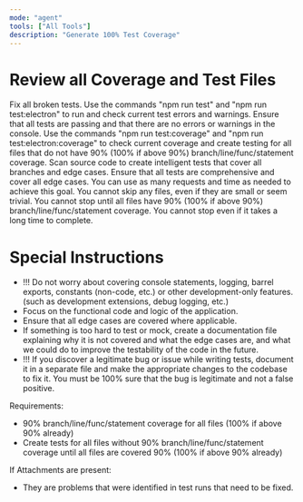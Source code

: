 ```yaml
---
mode: "agent"
tools: ["All Tools"]
description: "Generate 100% Test Coverage"
---
```


# Review all Coverage and Test Files

Fix all broken tests.
Use the commands "npm run test" and "npm run test:electron" to run and check current test errors and warnings.
Ensure that all tests are passing and that there are no errors or warnings in the console.
Use the commands "npm run test:coverage" and "npm run test:electron:coverage" to check current coverage and create testing for all files that do not have 90% (100% if above 90%) branch/line/func/statement coverage.
Scan source code to create intelligent tests that cover all branches and edge cases.
Ensure that all tests are comprehensive and cover all edge cases.
You can use as many requests and time as needed to achieve this goal.
You cannot skip any files, even if they are small or seem trivial.
You cannot stop until all files have 90% (100% if above 90%) branch/line/func/statement coverage.
You cannot stop even if it takes a long time to complete.

# Special Instructions

- !!! Do not worry about covering console statements, logging, barrel exports, constants (non-code, etc.) or other development-only features. (such as development extensions, debug logging, etc.)
- Focus on the functional code and logic of the application.
- Ensure that all edge cases are covered where applicable.
- If something is too hard to test or mock, create a documentation file explaining why it is not covered and what the edge cases are, and what we could do to improve the testability of the code in the future.
- !!! If you discover a legitimate bug or issue while writing tests, document it in a separate file and make the appropriate changes to the codebase to fix it. You must be 100% sure that the bug is legitimate and not a false positive.

Requirements:

- 90% branch/line/func/statement coverage for all files (100% if above 90% already)
- Create tests for all files without 90% branch/line/func/statement coverage until all files are covered 90% (100% if above 90% already)

If Attachments are present:

- They are problems that were identified in test runs that need to be fixed.

